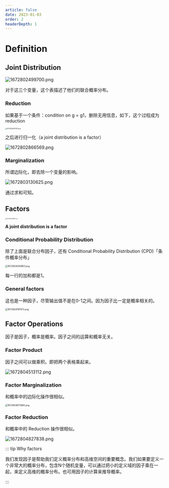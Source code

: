 ```yaml
---
article: false
date: 2023-01-03
order: 2
headerDepth: 1
---
```


# Definition

## Joint Distribution

![1672802499700.png](https://pic.hanjiaming.com.cn/2023/01/04/ecba77281d6c7.png)

对于这三个变量，这个表描述了他们的联合概率分布。

### Reduction

如果基于一个条件：condition on g = g1，删除无用信息，如下，这个过程成为 reduction

<img src="https://pic.hanjiaming.com.cn/2023/01/04/c6160ca1bac39.png" alt="1672802800187.png" style="zoom:33%;" />

之后进行归一化（a joint distribution is a factor）

![1672802866569.png](https://pic.hanjiaming.com.cn/2023/01/04/1548d350a2a89.png)

### Marginalization

所谓边际化，即去除一个变量的影响。

![1672803130625.png](https://pic.hanjiaming.com.cn/2023/01/04/00300f99dd166.png)

通过求和可知。

## Factors

<img src="https://pic.hanjiaming.com.cn/2023/01/04/51ba8f9ab499e.png" alt="1672804408880.png" style="zoom:25%;" />

**A joint distribution is a factor**

### Conditional Probability Distribution

除了上面是联合分布因子，还有 Conditional Probability Distribution (CPD)「条件概率分布」

<img src="https://pic.hanjiaming.com.cn/2023/01/04/ec4d7c2b9e2be.png" alt="1672804045963.png" style="zoom:50%;" />



每一行的加和都是1。

### General factors

这也是一种因子，尽管输出值不是在0-1之间。因为因子比一定是概率相关的。

<img src="https://pic.hanjiaming.com.cn/2023/01/04/e00e5c91fef1a.png" alt="1672804197972.png" style="zoom:50%;" />

## Factor Operations

因子是因子，概率是概率。因子之间的运算和概率无关。

### Factor Product

因子之间可以做乘积。即把两个表格乘起来。

![1672804513112.png](https://pic.hanjiaming.com.cn/2023/01/04/745c3b0d2debd.png)

### Factor Marginalization

和概率中的边际化操作很相似。

<img src="https://pic.hanjiaming.com.cn/2023/01/04/55af76a9cbabf.png" alt="1672804673864.png" style="zoom:50%;" />

### Factor Reduction

和概率中的 Reduction 操作很相似。

![1672804827838.png](https://pic.hanjiaming.com.cn/2023/01/04/49fa1d21694fd.png)

::: tip Why factors

我们发现因子是帮助我们定义概率分布和高维空间的重要概念。我们如果要定义一个非常大的概率分布，包含N个随机变量，可以通过把小的定义域的因子乘在一起，来定义高维的概率分布。也可用因子的计算来推导概率。

:::

 

